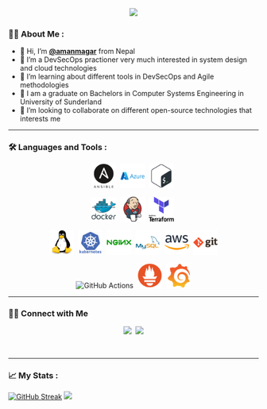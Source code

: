 

<div id="header" align="center">
  <img src="https://media.giphy.com/media/wpoLqr5FT1sY0/giphy.gif" width="300"/>
</div>



### :man_technologist: About Me :

- 👋 Hi, I’m **[@amanmagar](https://www.linkedin.com/in/asm0011/)** from Nepal
- 👀 I’m a DevSecOps practioner very much interested in system design and cloud technologies
- 🌱 I’m learning about different tools in DevSecOps and Agile methodologies
- 🌱 I am a graduate on Bachelors in Computer Systems Engineering in University of Sunderland
- 💞️ I’m looking to collaborate on different open-source technologies that interests me


---

### :hammer_and_wrench: Languages and Tools :

<div align="center">
  <!-- Existing tools -->
  <img src="https://github.com/devicons/devicon/blob/master/icons/ansible/ansible-original-wordmark.svg" title="ansible" alt="ansible" width="50" height="50"/>&nbsp;
  <img src="https://github.com/devicons/devicon/blob/master/icons/azure/azure-original-wordmark.svg" title="azure" alt="azure" width="50" height="50"/>&nbsp;
  <img src="https://github.com/devicons/devicon/blob/master/icons/bash/bash-original.svg" title="bash" alt="bash" width="50" height="50"/>&nbsp;

  <!-- New tools -->
  <img src="https://github.com/devicons/devicon/blob/master/icons/docker/docker-original-wordmark.svg" title="Docker" alt="Docker" width="50" height="50"/>&nbsp;
  <img src="https://github.com/devicons/devicon/blob/master/icons/jenkins/jenkins-original.svg" title="Jenkins" alt="Jenkins" width="50" height="50"/>&nbsp;
  <img src="https://github.com/devicons/devicon/blob/master/icons/terraform/terraform-original-wordmark.svg" title="Terraform" alt="Terraform" width="50" height="50"/>&nbsp;
  
  
  <!-- Existing tools -->
  <img src="https://github.com/devicons/devicon/blob/master/icons/linux/linux-original.svg" title="linux" alt="linux" width="50" height="50"/>&nbsp;
  <img src="https://github.com/devicons/devicon/blob/master/icons/kubernetes/kubernetes-plain-wordmark.svg" title="kubernetes" alt="kubernetes" width="50" height="50"/>&nbsp;
  <img src="https://github.com/devicons/devicon/blob/master/icons/nginx/nginx-original.svg" title="nginx" alt="nginx" width="50" height="50"/>&nbsp;
  <img src="https://github.com/devicons/devicon/blob/master/icons/mysql/mysql-original-wordmark.svg" title="MySQL" alt="MySQL" width="50" height="50"/>&nbsp;
  <img src="https://github.com/devicons/devicon/blob/master/icons/amazonwebservices/amazonwebservices-original-wordmark.svg" title="AWS" alt="AWS" width="50" height="50"/>&nbsp;
  <img src="https://github.com/devicons/devicon/blob/master/icons/git/git-original-wordmark.svg" title="Git" alt="Git" width="50" height="50"/>
  
  <!-- Additional tools -->
  <img src="https://github.com/actions.png" title="GitHub Actions" alt="GitHub Actions" width="50" height="50"/>&nbsp;
  <img src="https://github.com/devicons/devicon/blob/master/icons/prometheus/prometheus-original.svg" title="Prometheus" alt="Prometheus" width="50" height="50"/>&nbsp;
  <img src="https://github.com/devicons/devicon/blob/master/icons/grafana/grafana-original.svg" title="Grafana" alt="Grafana" width="50" height="50"/>
</div>


<div>


---

<h3> 🤝🏻 Connect with Me </h3>

<div align="center">


<a href="https://www.linkedin.com/in/asm0011/" target="_blank" rel="noopener noreferrer"><img src="https://img.icons8.com/plasticine/100/000000/linkedin.png" width="50" /></a>&nbsp;
<a href="mailto:ido.aman@gmail.com" target="_blank" rel="noopener noreferrer"><img src="https://img.icons8.com/plasticine/100/000000/gmail.png"  width="50" /></a>
</div>&nbsp; 

---
  
### :chart_with_upwards_trend: My Stats :

  [![GitHub Streak](http://github-readme-streak-stats.herokuapp.com?user=amanmagar&theme=dark&count_private=true )](https://git.io/streak-stats)
<img src="https://github-readme-stats.vercel.app/api?username=amanmagar&theme=tokyonight&show_icons=true" />





<!---
amanmagar/amanmagar is a ✨ special ✨ repository because its `README.md` (this file) appears on your GitHub profile.
You can click the Preview link to take a look at your changes.
--->
